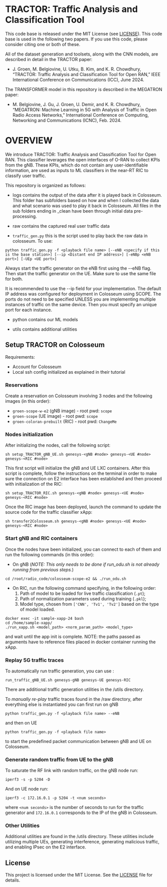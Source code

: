 # TRACTOR: Traffic Analysis and Classification Tool
This code base is released under the MIT License (see [LICENSE](./LICENSE)). This code base is used in the following two papers. If you use this code, please consider citing one or both of these.

All of the dataset generation and toolsets, along with the CNN models, are described in detail in the TRACTOR paper:
- J. Groen, M. Belgiovine, U. Utku, B. Kim, and K. R. Chowdhury, “TRACTOR: Traffic Analysis and Classification Tool for Open RAN,” IEEE International Conference on Communications (ICC), June 2024.

The TRANSFORMER model in this repository is described in the MEGATRON paper:
- M. Belgiovine, J. Gu, J. Groen, U. Demir, and K. R. Chowdhury, “MEGATRON: Machine Learning in 5G with Analysis of Traffic in Open Radio Access Networks,” International Conference on Computing, Networking and Communications (ICNC), Feb. 2024.

# OVERVIEW
We introduce TRACTOR: Traffic Analysis and Classification Tool for Open RAN. This classifier leverages the open interfaces of O-RAN to collect KPIs from the gNB. These KPIs, which do not contain any user-identifiable information, are used as inputs to ML classifiers in the near-RT RIC to classify user traffic.

This repository is organized as follows:

- logs contains the output of the data after it is played back in Colosseum. This folder has subfolders based on how and when I collected the data and what scenario was used to play it back in Colosseum. All files in the sub folders ending in _clean have been through initial data pre-processing.

- raw contains the captured real user traffic data 

- `traffic_gen.py` this is the script used to play back the raw data in colosseum.
To use: 
```
python traffic_gen.py -f <playback file name> [--eNB <specify if this is the base station>] [--ip <Distant end IP address>] [-eNBp <eNB port>] [-UEp <UE port>]
```

Always start the traffic generator on the eNB first using the --eNB flag.
Then start the traffic generator on the UE. Make sure to use the same file for both. 

It is recommended to use the --ip field for your implementation. The default IP address was configured for deployment in Colosseum using SCOPE. 
The ports do not need to be specified UNLESS you are implementing multiple instances of traffic on the same device. Then you must specify an unique port for each instance.

- python contains our ML models

- utils contains additional utilities

## Setup TRACTOR on Colosseum
Requirements: 
  - Account for Colosseum
  - Local ssh config initialized as explained in their tutorial

### Reservations
Create a reservation on Colosseum involving 3 nodes and the following images (in this order):
- `groen-scope-w-e2` (gNB image) - root pwd: `scope`
- `groen-scope` (UE image) - root pwd: `scope`
- `groen-coloran-prebuilt` (RIC) - root pwd: `ChangeMe`

### Nodes initialization
After initializing the nodes, call the following script:
```
sh setup_TRACTOR_gNB_UE.sh genesys-<gNB #node> genesys-<UE #node> genesys-<RIC #node>
```
This first script will initialize the gNB and UE LXC containers. After this script is complete, follow the instructions on the terminal in order to make sure the connection on E2 interface has been established and then proceed with initialization of the RIC:
```
sh setup_TRACTOR_RIC.sh genesys-<gNB #node> genesys-<UE #node> genesys-<RIC #node>
```
Once the RIC image has been deployed, launch the command to update the source code for the traffic classifier xApp:
```
sh transfer2Colosseum.sh genesys-<gNB #node> genesys-<UE #node> genesys-<RIC #node>
```
### Start gNB and RIC containers
Once the nodes have been initialized, you can connect to each of them and run the following commands (in this order):
- On gNB (*NOTE: This only needs to be done if run_odu.sh is not already running from previous steps.*)
```
cd /root/radio_code/colosseum-scope-e2 && ./run_odu.sh
```
- On RIC, run the following command specifying, in the following order:
  1. Path of model to be loaded for live traffic classification (`.pt`);
  2. Path of normalization parameters used during training (`.pkl`);
  3. Model type, chosen from `['CNN', 'Tv1', 'Tv2']` based on the type of model loaded.

```
docker exec -it sample-xapp-24 bash
cd /home/sample-xapp/
./run_xapp.sh <model_path> <norm_param_path> <model_type>
```
and wait until the app init is complete. NOTE: the paths passed as arguments have to reference files placed in docker container running the xApp.

### Replay 5G traffic traces
To automatically run traffic generation, you can use :
```
run_traffic_gNB_UE.sh genesys-gNB genesys-UE genesys-RIC
```
There are additional traffic generation utilities in the /utils directory.

To *manually re-play* traffic traces found in the /raw directory, after everything else is instantiated you can first run on gNB
```
python traffic_gen.py -f <playback file name> --eNB 
```
and then on UE
```
python traffic_gen.py -f <playback file name>
```
to start the predefined packet communication between gNB and UE on Colosseum.

### Generate random traffic from UE to the gNB
To saturate the RF link with random traffic, on the gNB node run:
```
iperf3 -s -p 5204 -D
```
And on UE node run:
```
iperf3 -c 172.16.0.1 -p 5204 -t <num seconds>
```
where `<num seconds>` is the number of seconds to run for the traffic generator and `172.16.0.1` corresponds to the IP of the gNB in Colosseum.

### Other Utilities 
Additional utilities are found in the /utils directory. These utilities include utilizing multiple UEs, generating interference, generating malicious traffic, and enabling IPsec on the E2 interface.


## License
This project is licensed under the MIT License. See the [LICENSE](./LICENSE) file for details.

